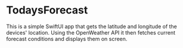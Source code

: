 # TodaysForecast

This is a simple SwiftUI app that gets the latitude and longitude of the devices' location. Using the OpenWeather API it then fetches current forecast conditions and displays them on screen.  
